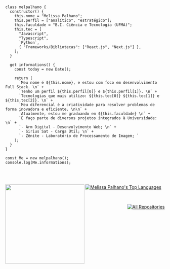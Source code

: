 <br />

```JS
class melpalhano {
  constructor() {
    this.nome = "Melissa Palhano";
    this.perfil = ["analítico", "estratégico"];
    this.faculdade = "B.I. Ciência e Tecnologia (UFMA)";
    this.tec = [
      "Javascript",
      "Typescript",
      `Python`,
      { "Frameworks/Bibliotecas": ["React.js", "Next.js"] },
    ];
  }

  get informations() {
    const today = new Date();

    return (
      `Meu nome é ${this.nome}, e estou com foco em desenvolvimento Full Stack. \n` +
      `Tenho um perfil ${this.perfil[0]} e ${this.perfil[1]}. \n` +
      `Tecnologias que mais utilizo: ${this.tec[0]} ${this.tec[1]} e ${this.tec[2]}. \n` +
      `Meu diferencial é a criatividade para resolver problemas de forma inovadora e eficiente. \n\n` +
      `Atualmente, estou me graduando em ${this.faculdade} \n` +
      `E faço parte de diversos projetos integrados à Universidade: \n` +
      `- Arm Digital - Desenvolvimento Web; \n` +
      `- Sirius Sat - Carga Útil; \n` +
      `- Zênite - Laboratório de Processamento de Imagem; `
    );
  }
}

const Me = new melpalhano();
console.log(Me.informations);
```
<br /><br />

<div>
<img align='left' src="https://data.whicdn.com/images/237176020/original.gif" width="250">
<p align="left"><a href="https://github.com/melpalhano/github-readme-stats"><img alt="Melissa Palhano's Top Languages" src="https://github-readme-stats.vercel.app/api/top-langs/?username=melpalhano&langs_count=8&count_private=true&layout=compact&theme=react&hide_border=true&bg_color=0D1117" /></a>
</div>

<br />

<div>
<p align="right">
  <a href="https://github.com/melpalhano?tab=repositories"><img alt="All Repositories" title="All Repositories" src="https://custom-icon-badges.herokuapp.com/badge/-All%20Repos-2962FF?style=for-the-badge&logoColor=white&logo=repo"/></a>
</p>
</div>
